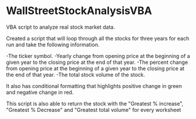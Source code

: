 # WallStreetStockAnalysisVBA
VBA script to analyze real stock market data.

Created a script that will loop through all the stocks for three years for each run and take the following information.

-The ticker symbol.
-Yearly change from opening price at the beginning of a given year to the closing price at the end of that year.
-The percent change from opening price at the beginning of a given year to the closing price at the end of that year.
-The total stock volume of the stock.


It also has conditional formatting that highlights positive change in green and negative change in red.

This script is also able to return the stock with the "Greatest % increase", "Greatest % Decrease" and "Greatest total volume" for every worksheet
